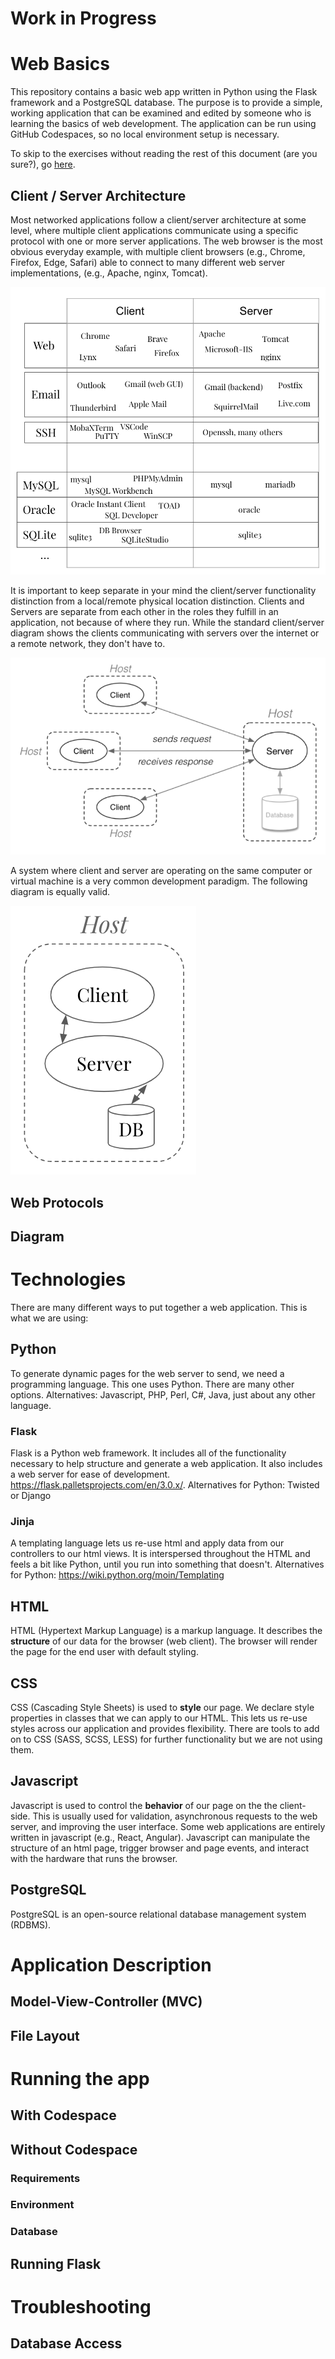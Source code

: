 # Work in Progress

# Web Basics

This repository contains a basic web app written in Python using the Flask framework and a PostgreSQL database. The purpose is to provide a simple, working application that can be examined and edited by someone who is learning the basics of web development. The application can be run using GitHub Codespaces, so no local environment setup is necessary.

To skip to the exercises without reading the rest of this document (are you sure?), go [here](EXERCISES.md).

## Client / Server Architecture

Most networked applications follow a client/server architecture at some level, where multiple client applications communicate using a specific protocol with one or more server applications. The web browser is the most obvious everyday example, with multiple client browsers (e.g., Chrome, Firefox, Edge, Safari) able to connect to many different web server implementations,  (e.g., Apache, nginx, Tomcat).

![Common client and server applications for Web, Email, SSH, and database systems](images/clientserverexamples.png)

It is important to keep separate in your mind the client/server functionality distinction from a local/remote physical location distinction. Clients and Servers are separate from each other in the roles they fulfill in an application, not because of where they run. While the standard client/server diagram shows the clients communicating with servers over the internet or a remote network, they don't have to.

![Standard diagram of clients communicating with a server on a remote host](images/clientserver-distributed.png)

A system where client and server are operating on the same computer or virtual machine is a very common development paradigm. The following diagram is equally valid.

![Diagram of client communicating with a server on the same computer](images/clientserver-local.png)

## Web Protocols
## Diagram

# Technologies
There are many different ways to put together a web application. This is what we are using:

## Python

To generate dynamic pages for the web server to send, we need a programming language. This one uses Python. There are many other options. Alternatives: Javascript, PHP, Perl, C#, Java, just about any other language. 

### Flask

Flask is a Python web framework. It includes all of the functionality necessary to help structure and generate a web application. It also includes a web server for ease of development. https://flask.palletsprojects.com/en/3.0.x/. Alternatives for Python: Twisted or Django

### Jinja

A templating language lets us re-use html and apply data from our controllers to our html views. It is interspersed throughout the HTML and feels a bit like Python, until you run into something that doesn't. Alternatives for Python: https://wiki.python.org/moin/Templating

## HTML

HTML (Hypertext Markup Language) is a markup language. It describes the __structure__ of our data for the browser (web client). The browser will render the page for the end user with default styling.

## CSS

CSS (Cascading Style Sheets) is used to __style__ our page. We declare style properties in classes that we can apply to our HTML. This lets us re-use styles across our application and provides flexibility. There are tools to add on to CSS (SASS, SCSS, LESS) for further functionality but we are not using them.

## Javascript

Javascript is used to control the __behavior__ of our page on the the client-side. This is usually used for validation, asynchronous requests to the web server, and improving the user interface. Some web applications are entirely written in javascript (e.g., React, Angular). Javascript can manipulate the structure of an html page, trigger browser and page events, and interact with the hardware that runs the browser.

## PostgreSQL

PostgreSQL is an open-source relational database management system (RDBMS).

# Application Description
## Model-View-Controller (MVC)
## File Layout

# Running the app
## With Codespace
## Without Codespace
### Requirements
### Environment
### Database

## Running Flask

# Troubleshooting
## 
## Database Access
